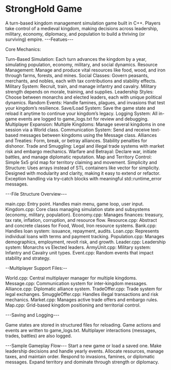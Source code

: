# StrongHold Game
A turn-based kingdom management simulation game built in C++. Players take control of a medieval kingdom, making decisions across leadership, military, economy, diplomacy, and population to build a thriving (or surviving) empire.
---Featues---

Core Mechanics:

Turn-Based Simulation: Each turn advances the kingdom by a year, simulating population, economy, military, and social dynamics.
Resource Management: Manage and produce vital resources like food, wood, and iron through farms, forests, and mines.
Social Classes: Govern peasants, merchants, and nobles, each with tax contributions and stability effects.
Military System: Recruit, train, and manage infantry and cavalry. Military strength depends on morale, training, and supplies.
Leadership Styles: Choose between monarchs and elected leaders, each with unique political dynamics.
Random Events: Handle famines, plagues, and invasions that test your kingdom’s resilience.
Save/Load System: Save the game state and reload it anytime to continue your kingdom’s legacy.
Logging System: All in-game events are logged to game_logs.txt for review and debugging.
Multiplayer Expansion:
Multiple Kingdoms: Manage several kingdoms in one session via a World class.
Communication System: Send and receive text-based messages between kingdoms using the Message class.
Alliances and Treaties: Form, break, or betray alliances. Stability penalties for dishonor.
Trade and Smuggling: Legal and illegal trade systems with market risk and embargo mechanics.
Warfare and Betrayal: Declare war, initiate battles, and manage diplomatic reputation.
Map and Territory Control: Simple 5x5 grid map for territory claiming and movement.
Simplicity and Structure:
Uses arrays instead of STL containers like vector for simplicity.
Designed with modularity and clarity, making it easy to extend or refactor.
Exception handling via try-catch blocks with meaningful std::runtime_error messages.

---File Structure Overview---

main.cpp: Entry point. Handles main menu, game loop, user input.
Kingdom.cpp: Core class managing simulation state and subsystems (economy, military, population).
Economy.cpp: Manages finances: treasury, tax rate, inflation, corruption, and resource flow.
Resource.cpp: Abstract and concrete classes for Food, Wood, Iron resource systems.
Bank.cpp: Handles loan system: issuance, repayment, audits.
Loan.cpp: Represents individual loans with terms and payment tracking.
Population.cpp: Manages demographics, employment, revolt risk, and growth.
Leader.cpp: Leadership system: Monarchs vs Elected leaders.
ArmyUnit.cpp: Military system: Infantry and Cavalry unit types.
Event.cpp: Random events that impact stability and strategy.

--Multiplayer Support Files:--

World.cpp: Central multiplayer manager for multiple kingdoms.
Message.cpp: Communication system for inter-kingdom messages.
Alliance.cpp: Diplomatic alliance system.
TradeOffer.cpp: Trade system for legal exchanges.
SmuggleOffer.cpp: Handles illegal transactions and risk mechanics.
Market.cpp: Manages active trade offers and embargo rules.
Map.cpp: Grid-based kingdom positioning and territorial control.

---Saving and Logging---

Game states are stored in structured files for reloading.
Game actions and events are written to game_logs.txt.
Multiplayer interactions (messages, trades, battles) are also logged.

---Sample Gameplay Flow---
Start a new game or load a saved one.
Make leadership decisions and handle yearly events.
Allocate resources, manage taxes, and maintain order.
Respond to invasions, famines, or diplomatic messages.
Expand territory and dominate through strength or diplomacy.


